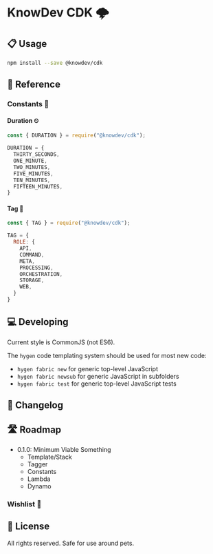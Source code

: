 # KnowDev CDK 🌩

## 📋 Usage

``` bash
npm install --save @knowdev/cdk
```

## 📖 Reference

### Constants 💬

#### Duration ⏲

``` javascript
const { DURATION } = require("@knowdev/cdk");

DURATION = {
  THIRTY_SECONDS,
  ONE_MINUTE,
  TWO_MINUTES,
  FIVE_MINUTES,
  TEN_MINUTES,
  FIFTEEN_MINUTES,
}
```

#### Tag 🔖

``` javascript
const { TAG } = require("@knowdev/cdk");

TAG = {
  ROLE: {
    API,
    COMMAND,
    META,
    PROCESSING,
    ORCHESTRATION,
    STORAGE,
    WEB,
  }
}
```

## 💻 Developing

Current style is CommonJS (not ES6).

The `hygen` code templating system should be used for most new code:

* `hygen fabric new` for generic top-level JavaScript
* `hygen fabric newsub` for generic JavaScript in subfolders
* `hygen fabric test` for generic top-level JavaScript tests

## 📝 Changelog

## 🛣 Roadmap

* 0.1.0: Minimum Viable Something
  * Template/Stack
  * Tagger
  * Constants
  * Lambda
  * Dynamo

### Wishlist 🌠

## 📜 License

All rights reserved. Safe for use around pets.
